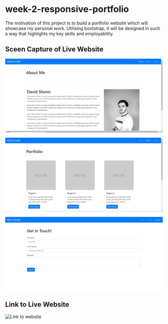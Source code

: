# week-2-responsive-portfolio

The motivation of this project is to build a portfolio website which will showcase my personal work. Utilising bootstrap, it will be designed in such a way that highlights my key skills and employability.

## Sceen Capture of Live Website

![WebPage ScreenCapture](./Assets/About-Capture.jpg/ "About Page Capture")

![WebPage ScreenCapture](./Assets/Portfolio-Capture.jpg "Portfolio Page Capture")

![WebPage ScreenCapture](./Assets/Contact-Capture.jpg "Contact Page Capture")

## Link to Live Website

![Link to website](https://davidlshonn.github.io/week-2-responsive-portfolio/. "My Portfolio")